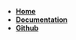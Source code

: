 * [**Home**](https://ergonode.com)
* [**Documentation**](https://docs.ergonode.com)
* [**Github**](https://github.com/ergonode)
